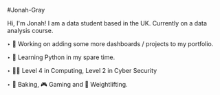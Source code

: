 #Jonah-Gray

Hi, I'm Jonah! I am a data student based in the UK.
Currently on a data analysis course.
<p>
‣ 🔭 Working on adding some more dashboards / projects to my portfolio.
</p>
<p>
‣ 🌱 Learning Python in my spare time.
</p>
<p>
‣ 👩‍🎓 Level 4 in Computing, Level 2 in Cyber Security
</p>
<p>
‣ 🍞 Baking, 🎮 Gaming and 💪 Weightlifting.
